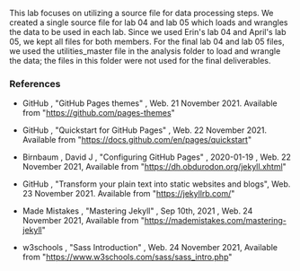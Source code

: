 This lab focuses on utilizing a source file for data processing steps. We created a single source file for lab 04 and lab 05 which loads and wrangles the data to be used in each lab. Since we used Erin's lab 04 and April's lab 05, we kept all files for both members. For the final lab 04 and lab 05 files, we used the utilities_master file in the analysis folder to load and wrangle the data; the files in this folder were not used for the final deliverables.


### References

- GitHub , "GitHub Pages themes" , Web. 21 November 2021. Available from "https://github.com/pages-themes"

- GitHub , "Quickstart for GitHub Pages" , Web. 22 November 2021. Available from "https://docs.github.com/en/pages/quickstart"

- Birnbaum  , David J , "Configuring GitHub Pages" , 2020-01-19 , Web. 22 November 2021, Available from "https://dh.obdurodon.org/jekyll.xhtml"

- GitHub , "Transform your plain text into static websites and blogs", Web. 23 November 2021. Available from "https://jekyllrb.com/"

- Made Mistakes , "Mastering Jekyll" , Sep 10th, 2021 , Web. 24 November 2021, Available from "https://mademistakes.com/mastering-jekyll"

- w3schools , "Sass Introduction" , Web. 24 November 2021, Available from "https://www.w3schools.com/sass/sass_intro.php"
